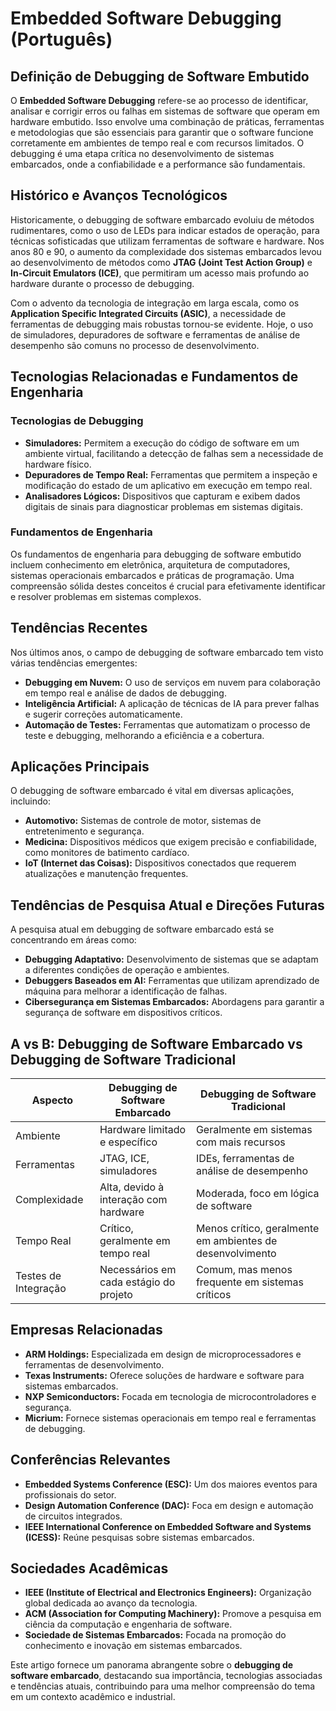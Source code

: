 # Embedded Software Debugging (Português)

## Definição de Debugging de Software Embutido

O **Embedded Software Debugging** refere-se ao processo de identificar, analisar e corrigir erros ou falhas em sistemas de software que operam em hardware embutido. Isso envolve uma combinação de práticas, ferramentas e metodologias que são essenciais para garantir que o software funcione corretamente em ambientes de tempo real e com recursos limitados. O debugging é uma etapa crítica no desenvolvimento de sistemas embarcados, onde a confiabilidade e a performance são fundamentais.

## Histórico e Avanços Tecnológicos

Historicamente, o debugging de software embarcado evoluiu de métodos rudimentares, como o uso de LEDs para indicar estados de operação, para técnicas sofisticadas que utilizam ferramentas de software e hardware. Nos anos 80 e 90, o aumento da complexidade dos sistemas embarcados levou ao desenvolvimento de métodos como **JTAG (Joint Test Action Group)** e **In-Circuit Emulators (ICE)**, que permitiram um acesso mais profundo ao hardware durante o processo de debugging.

Com o advento da tecnologia de integração em larga escala, como os **Application Specific Integrated Circuits (ASIC)**, a necessidade de ferramentas de debugging mais robustas tornou-se evidente. Hoje, o uso de simuladores, depuradores de software e ferramentas de análise de desempenho são comuns no processo de desenvolvimento.

## Tecnologias Relacionadas e Fundamentos de Engenharia

### Tecnologias de Debugging

- **Simuladores:** Permitem a execução do código de software em um ambiente virtual, facilitando a detecção de falhas sem a necessidade de hardware físico.
- **Depuradores de Tempo Real:** Ferramentas que permitem a inspeção e modificação do estado de um aplicativo em execução em tempo real.
- **Analisadores Lógicos:** Dispositivos que capturam e exibem dados digitais de sinais para diagnosticar problemas em sistemas digitais.

### Fundamentos de Engenharia

Os fundamentos de engenharia para debugging de software embutido incluem conhecimento em eletrônica, arquitetura de computadores, sistemas operacionais embarcados e práticas de programação. Uma compreensão sólida destes conceitos é crucial para efetivamente identificar e resolver problemas em sistemas complexos.

## Tendências Recentes

Nos últimos anos, o campo de debugging de software embarcado tem visto várias tendências emergentes:

- **Debugging em Nuvem:** O uso de serviços em nuvem para colaboração em tempo real e análise de dados de debugging.
- **Inteligência Artificial:** A aplicação de técnicas de IA para prever falhas e sugerir correções automaticamente.
- **Automação de Testes:** Ferramentas que automatizam o processo de teste e debugging, melhorando a eficiência e a cobertura.

## Aplicações Principais

O debugging de software embarcado é vital em diversas aplicações, incluindo:

- **Automotivo:** Sistemas de controle de motor, sistemas de entretenimento e segurança.
- **Medicina:** Dispositivos médicos que exigem precisão e confiabilidade, como monitores de batimento cardíaco.
- **IoT (Internet das Coisas):** Dispositivos conectados que requerem atualizações e manutenção frequentes.

## Tendências de Pesquisa Atual e Direções Futuras

A pesquisa atual em debugging de software embarcado está se concentrando em áreas como:

- **Debugging Adaptativo:** Desenvolvimento de sistemas que se adaptam a diferentes condições de operação e ambientes.
- **Debuggers Baseados em AI:** Ferramentas que utilizam aprendizado de máquina para melhorar a identificação de falhas.
- **Cibersegurança em Sistemas Embarcados:** Abordagens para garantir a segurança de software em dispositivos críticos.

## A vs B: Debugging de Software Embarcado vs Debugging de Software Tradicional

| Aspecto                      | Debugging de Software Embarcado        | Debugging de Software Tradicional       |
|------------------------------|----------------------------------------|-----------------------------------------|
| Ambiente                     | Hardware limitado e específico         | Geralmente em sistemas com mais recursos |
| Ferramentas                  | JTAG, ICE, simuladores                 | IDEs, ferramentas de análise de desempenho |
| Complexidade                 | Alta, devido à interação com hardware  | Moderada, foco em lógica de software     |
| Tempo Real                   | Crítico, geralmente em tempo real      | Menos crítico, geralmente em ambientes de desenvolvimento |
| Testes de Integração         | Necessários em cada estágio do projeto | Comum, mas menos frequente em sistemas críticos |

## Empresas Relacionadas

- **ARM Holdings:** Especializada em design de microprocessadores e ferramentas de desenvolvimento.
- **Texas Instruments:** Oferece soluções de hardware e software para sistemas embarcados.
- **NXP Semiconductors:** Focada em tecnologia de microcontroladores e segurança.
- **Micrium:** Fornece sistemas operacionais em tempo real e ferramentas de debugging.

## Conferências Relevantes

- **Embedded Systems Conference (ESC):** Um dos maiores eventos para profissionais do setor.
- **Design Automation Conference (DAC):** Foca em design e automação de circuitos integrados.
- **IEEE International Conference on Embedded Software and Systems (ICESS):** Reúne pesquisas sobre sistemas embarcados.

## Sociedades Acadêmicas

- **IEEE (Institute of Electrical and Electronics Engineers):** Organização global dedicada ao avanço da tecnologia.
- **ACM (Association for Computing Machinery):** Promove a pesquisa em ciência da computação e engenharia de software.
- **Sociedade de Sistemas Embarcados:** Focada na promoção do conhecimento e inovação em sistemas embarcados.

Este artigo fornece um panorama abrangente sobre o **debugging de software embarcado**, destacando sua importância, tecnologias associadas e tendências atuais, contribuindo para uma melhor compreensão do tema em um contexto acadêmico e industrial.